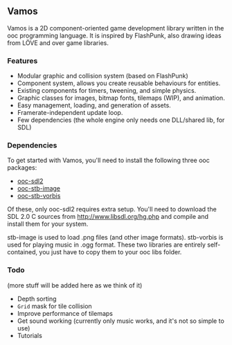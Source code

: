Vamos
-----

Vamos is a 2D component-oriented game development library written in the ooc
programming language. It is inspired by FlashPunk, also drawing ideas from
LÖVE and over game libraries.

### Features
+ Modular graphic and collision system (based on FlashPunk)
+ Component system, allows you create reusable behaviours for entities.
+ Existing components for timers, tweening, and simple physics.
+ Graphic classes for images, bitmap fonts, tilemaps (WIP), and animation.
+ Easy management, loading, and generation of assets.
+ Framerate-independent update loop.
+ Few dependencies (the whole engine only needs one DLL/shared lib, for SDL)

### Dependencies
To get started with Vamos, you'll need to install the following three ooc 
packages:
+ [ooc-sdl2](https://github.com/geckojsc/ooc-sdl2)
+ [ooc-stb-image](https://github.com/nddrylliog/ooc-stb-image)
+ [ooc-stb-vorbis](https://github.com/geckojsc/ooc-stb-vorbis)

Of these, only ooc-sdl2 requires extra setup. You'll need to download the
SDL 2.0 C sources from http://www.libsdl.org/hg.php and compile and install
them for your system.

stb-image is used to load .png files (and other image formats). stb-vorbis is
used for playing music in .ogg format. These two libraries are entirely
self-contained, you just have to copy them to your ooc libs folder.

### Todo
(more stuff will be added here as we think of it)
+ Depth sorting
+ `Grid` mask for tile collision
+ Improve performance of tilemaps
+ Get sound working (currently only music works, and it's not so simple to use)
+ Tutorials
